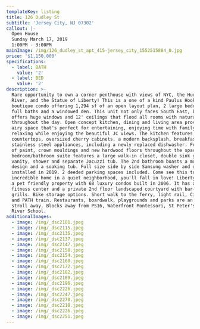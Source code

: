 ```yaml
---
templateKey: listing
title: 126 Dudley St
subtitle: 'Jersey City, NJ 07302'
callout: |-
  Open House
  Sunday March 17, 2019
  1:00PM - 3:00PM
mainImage: /img/126_dudley_st_apt_415-jersey_city_1552515884_0.jpg
price: '$1,150,000'
specifications:
  - label: BATH
    value: '2'
  - label: BED
    value: '2'
description: >-
  Rare opportunity to own a corner penthouse with views of NYC, the Hudson
  River, and the Statue of Liberty! This is a one of a kind Paulus Hook 4-story
  boutique condo offering 1,294 sf of an open layout plan, 2 large bedrooms, 2
  full baths and a windowed den. This unit not only faces South East, but also
  offers huge windows and 12' ceilings that flood all rooms with natural light
  throughout the day. Open concept kitchen, dining and living area provides an
  airy space that's perfect for entertaining, enjoying time with family, or
  relaxing while enjoying the beautiful JC views. The kitchen features granite
  countertops, oversized cherry cabinets, a modern backsplash, breakfast bar and
  stainless steel appliances, including a newly replaced dishwasher. Fresh coat
  of paint, crown mouldings and new hardwood floors throughout the space. Master
  bedroom/bathroom suite features a large walk-in closet, double sink granite
  vanity, shower and separate Jacuzzi tub. The 2nd bathroom boasts a modern
  design and a soaking tub. Full size side by side Samsung washer and dryer was
  installed in 2019. 2 deeded parking spaces included. Come see this truly
  incredible home in a quiet neighborhood, you'll fall in love! Liberty Views is
  a pet friendly property with 68 luxury condos built in 2006. It has an on-site
  fitness center and a private 2nd floor landscaped courtyard with bar-b-que
  grills. Bike storage options. Short walk to the ferry, light rail, Citibike
  and PATH train. Restaurants, boardwalk, playgrounds and parks are an easy
  stroll away. Blocks away from PS16, Waterfront Montessori, St Peter's Prep and
  River School.
additionalImages:
  - image: /img/_dsc2101.jpeg
  - image: /img/_dsc2115.jpeg
  - image: /img/_dsc2135.jpeg
  - image: /img/_dsc2137.jpeg
  - image: /img/_dsc2147.jpeg
  - image: /img/_dsc2158.jpeg
  - image: /img/_dsc2154.jpeg
  - image: /img/_dsc2160.jpeg
  - image: /img/_dsc2172.jpeg
  - image: /img/_dsc2182.jpeg
  - image: /img/_dsc2189.jpeg
  - image: /img/_dsc2196.jpeg
  - image: /img/_dsc2226.jpeg
  - image: /img/_dsc2247.jpeg
  - image: /img/_dsc2270.jpeg
  - image: /img/_dsc2218.jpeg
  - image: /img/_dsc2226.jpeg
  - image: /img/_dsc2251.jpeg
---
```


